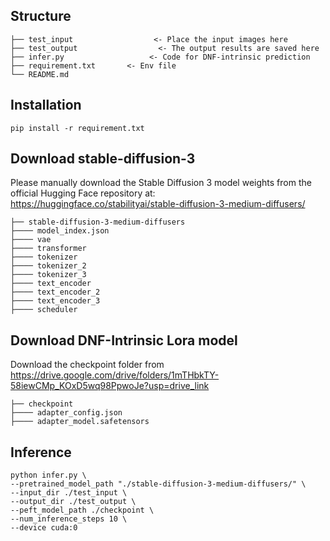## Structure
```
├── test_input                  <- Place the input images here
├── test_output                  <- The output results are saved here
├── infer.py                   <- Code for DNF-intrinsic prediction
├── requirement.txt       <- Env file
└── README.md
```

## Installation
```
pip install -r requirement.txt
```

## Download stable-diffusion-3 
Please manually download the Stable Diffusion 3 model weights from the official Hugging Face repository at: https://huggingface.co/stabilityai/stable-diffusion-3-medium-diffusers/
```
├── stable-diffusion-3-medium-diffusers                  
├──── model_index.json
├──── vae
├──── transformer
├──── tokenizer
├──── tokenizer_2
├──── tokenizer_3
├──── text_encoder
├──── text_encoder_2
├──── text_encoder_3
├──── scheduler
```

## Download DNF-Intrinsic Lora model
Download the checkpoint folder from https://drive.google.com/drive/folders/1mTHbkTY-58iewCMp_KOxD5wq98PpwoJe?usp=drive_link
```
├── checkpoint                  
├──── adapter_config.json
├──── adapter_model.safetensors
```

## Inference
```
python infer.py \
--pretrained_model_path "./stable-diffusion-3-medium-diffusers/" \
--input_dir ./test_input \
--output_dir ./test_output \
--peft_model_path ./checkpoint \
--num_inference_steps 10 \
--device cuda:0
```
